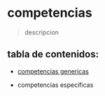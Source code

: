 # competencias   
> descripcion 


## tabla de contenidos:  
- [competencias genericas](https://github.com/Ozia112/Team-2-FSE-repo/blob/TM-05-branch/F_task/generic%20competences(esp).md) 

- competencias especificas 
